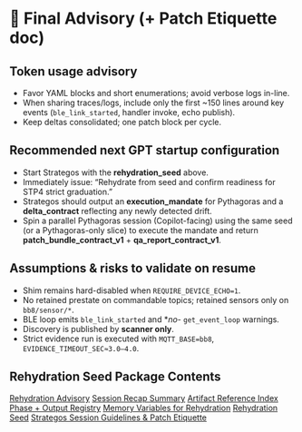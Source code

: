 # 📄 Final Advisory (+ Patch Etiquette doc)

## **Token usage advisory**

- Favor YAML blocks and short enumerations; avoid verbose logs in-line.
- When sharing traces/logs, include only the first ~150 lines around key events (`ble_link_started`, handler invoke, echo publish).
- Keep deltas consolidated; one patch block per cycle.

## **Recommended next GPT startup configuration**

- Start Strategos with the **rehydration_seed** above.
- Immediately issue: “Rehydrate from seed and confirm readiness for STP4 strict graduation.”
- Strategos should output an **execution_mandate** for Pythagoras and a **delta_contract** reflecting any newly detected drift.
- Spin a parallel Pythagoras session (Copilot-facing) using the same seed (or a Pythagoras-only slice) to execute the mandate and return **patch_bundle_contract_v1** + **qa_report_contract_v1**.

## **Assumptions & risks to validate on resume**

- Shim remains hard-disabled when `REQUIRE_DEVICE_ECHO=1`.
- No retained prestate on commandable topics; retained sensors only on `bb8/sensor/*`.
- BLE loop emits `ble_link_started` and **no*- `get_event_loop` warnings.
- Discovery is published by **scanner only**.
- Strict evidence run is executed with `MQTT_BASE=bb8`, `EVIDENCE_TIMEOUT_SEC≈3.0–4.0`.

## Rehydration Seed Package Contents

[Rehydration Advisory](advisory.md)
[Session Recap Summary](session_recap.yaml)
[Artifact Reference Index](artifacts.yaml)
[Phase + Output Registry](phases.yaml)
[Memory Variables for Rehydration](memory.yaml)
[Rehydration Seed](rehydration_seed.yaml)
[Strategos Session Guidelines & Patch Etiquette](guidelines.md)
